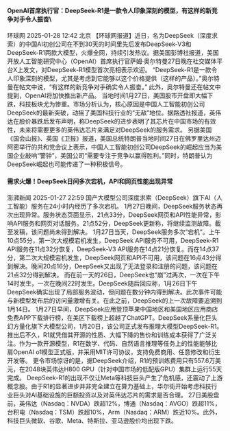 #### OpenAI首席执行官：DeepSeek-R1是一款令人印象深刻的模型，有这样的新竞争对手令人振奋\
环球网 2025-01-28 12:42 北京
【环球网报道】近日，名为DeepSeek（深度求索）的中国AI初创公司在不到30天的时间里先后发布DeepSeek-V3和DeepSeek-R1两款大模型，火爆全网，持续引发热议。据美国彭博社报道，美国开放人工智能研究中心（OpenAI）首席执行官萨姆·奥尔特曼27日晚在社交媒体平台X上发文，对DeepSeek-R1模型首次亮相表示欢迎。
“DeepSeek-R1是一款令人印象深刻的模型，尤其是考虑到它能够以这个价格提供（这样的产品）。”奥尔特曼在帖文中说，“有这样的新竞争对手确实令人振奋。”
此外，奥尔特曼还在帖文中提到，OpenAI将加快推出新产品。
当地时间1月27日，美国股市开盘即大幅下跌，科技板块尤为惨重。市场分析认为，核心原因是中国人工智能初创公司DeepSeek的最新突破，动摇了美国科技行业的“无敌”地位。据路透社报道，英伟达在股价暴跌后发布声明，称DeepSeek的进步表明了其芯片在中国市场的有效性，未来将需要更多的英伟达芯片来满足对DeepSeek的服务需求。
另据美国《国会山报》、英国《卫报》报道，美国总统特朗普当地时间27日在佛罗里达州迈阿密举行的共和党会议上表示，中国人工智能初创公司DeepSeek的崛起应当为美国企业敲响“警钟”，美国公司“需要专注于竞争以赢得胜利。”同时，特朗普认为DeepSeek崛起也可能传递了一种积极信号。

#### 需求火爆！DeepSeek日间多次宕机，API和网页性能出现异常
澎湃新闻 2025-01-27 22:59
国产大模型公司深度求索（DeepSeek）旗下AI（人工智能）服务在24小时内经历了多次宕机。
1月27日晚间，DeepSeek服务状态再次出现异常。服务状态页面显示，21点33分，DeepSeek网页和API性能异常，影响API服务和网页对话服务。21点52分，DeepSeek更新称，将继续监测故障。截至发稿，该问题尚未得到解决。
1月27日当天，DeepSeek服务多次“宕机”。上午10点55分，第一次大规模宕机发生，DeepSeek API服务不可用，DeepSeek-R1 API服务在11点32分恢复，DeepSeek-V3 API服务在14点21分恢复。而在14点37分，第二次大规模宕机发生，DeepSeek网页和API不可用，该问题在16点43分得到解决。晚间20点16分，DeepSeek又出现了无法登录和注册的问题，该问题在21点32分得到解决。
而在前一天的26日，DeepSeek也“崩”过两次，一次在下午14时发生，一次在晚间22时发生。DeepSeek随后回应称，1月26日下午DeepSeek确实出现了局部服务波动，但问题在数分钟内得到解决。此次事件可能与新模型发布后的访问量激增有关。在此之前，DeepSeek的上一次故障要追溯到1月14日。
1月27日早间，DeepSeek应用登顶苹果中国地区和美国地区应用商店免费APP下载排行榜，在美区下载榜上超越了ChatGPT。DeepSeek系量化巨头幻方量化旗下大模型公司，1月20日，该公司正式发布推理大模型DeepSeek-R1。
推出后不久，R1就凭借其开源的性质、大幅下降的售价和训练成本获得了广泛关注。作为一款开源模型，R1在数学、代码、自然语言推理等任务上的性能能够比肩OpenAI o1模型正式版，并采用MIT许可协议，支持免费商用、任意修改和衍生开发等。
更令市场惊讶的是，据DeepSeek介绍，R1的预训练费用只有557.6万美元，在2048块英伟达H800 GPU（针对中国市场的低配版GPU）集群上运行55天完成。
DeepSeek-R1的出现不仅让Meta等科技巨头产生了危机感，还震动了上游概念股。由于R1的显著进步并非完全建立在算力基础上，华尔街开始考虑科技行业巨头对AI基础设施的巨额投资以及对英伟达芯片的需求是否合理。
27日美股盘前，英伟达（Nasdaq：NVDA）跌超12%，博通（Nasdaq：AVGO）跌超11%，台积电（Nasdaq：TSM）跌超10%，Arm（Nasdaq：ARM）跌近10%。此外，科技巨头微软、谷歌、Meta、特斯拉、亚马逊股价均出现下跌。
